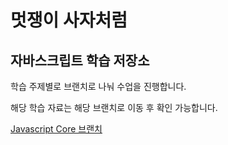 # 멋쟁이 사자처럼

## 자바스크립트 학습 저장소

학습 주제별로 브랜치로 나눠 수업을 진행합니다.

해당 학습 자료는 해당 브랜치로 이동 후 확인 가능합니다.

[Javascript Core 브랜치](https://productive-printer-b81.notion.site/175528e8b4e04082b15b6402d9bd90cf)
